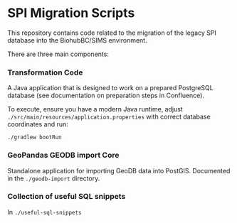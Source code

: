 # SPI Migration Scripts

This repository contains code related to the migration of the legacy SPI database into the BiohubBC/SIMS environment.

There are three main components:

### Transformation Code

A Java application that is designed to work on a prepared PostgreSQL database (see documentation on preparation steps in
Confluence).

To execute, ensure you have a modern Java runtime, adjust `./src/main/resources/application.properties` with correct database coordinates and run:

```
./gradlew bootRun
```

### GeoPandas GEODB import Core

Standalone application for importing GeoDB data into PostGIS. Documented in the `./geodb-import` directory.

### Collection of useful SQL snippets

In `./useful-sql-snippets`
